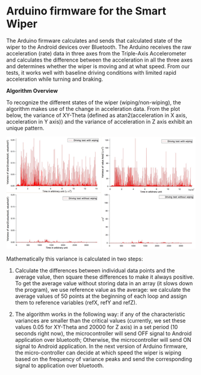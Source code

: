**Arduino firmware for the Smart Wiper**
===================================
 
The Arduino firmware calculates and sends that calculated state of the wiper to the Android devices over Bluetooth. The Arduino receives the raw acceleration (rate) data in three axes from the Triple-Axis Accelerometer and calculates the difference between the acceleration in all the three axes and determines whether the wiper is moving and at what speed.
From our tests, it works well with baseline driving conditions with limited rapid acceleration while turning and braking. 

**Algorithm Overview**

To recognize the different states of the wiper (wiping/non-wiping), the algorithm makes use of the change in acceleration  data. From the plot below, the variance of XY-Theta (defined as atan2(acceleration in X axis, acceleration in Y axis)) and the variance of acceleration in Z axis exhibit an unique pattern. 

![Wiping Waves](https://github.com/openxc/smart-wiper/raw/master/Arduino/Docs/wipingwaves.jpg)

Mathematically this variance is calculated in two steps: 

1. Calculate the differences between individual data points and the average value, then square these differences to make it always positive. To get the average value without storing data in an array (it slows down the program), we use reference value as the average: we calculate the average values of 50 points at the beginning of each loop and assign them to reference variables (refX, refY and refZ). 

1. The algorithm works in the following way: if any of the characteristic variances are smaller than the critical values (currently, we set these values 0.05 for XY-Theta and 20000 for Z axis) in a set period (10 seconds right now), the microcontroller will send OFF signal to Android application over bluetooth; Otherwise, the microcontroller will send ON signal to Android application. In the next version of Arduino firmware, the micro-controller can decide at which speed the wiper is wiping based on the frequency of variance peaks  and send the corresponding signal to application over bluetooth.


